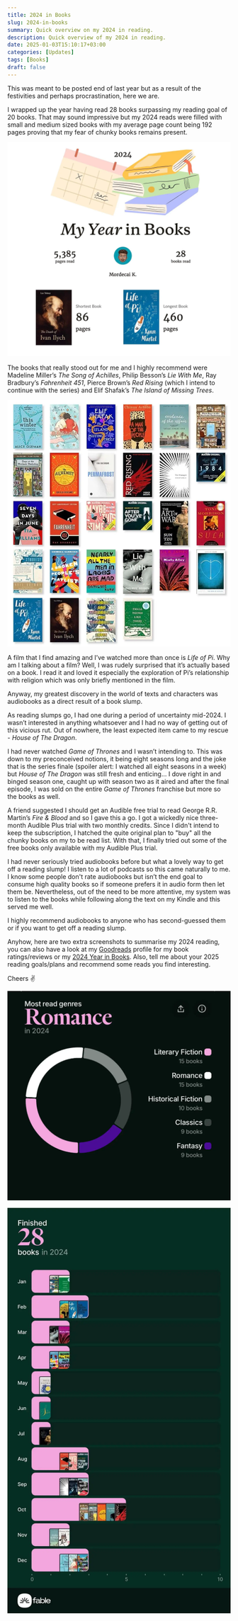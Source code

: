 ```yaml
---
title: 2024 in Books
slug: 2024-in-books
summary: Quick overview on my 2024 in reading.
description: Quick overview of my 2024 in reading.
date: 2025-01-03T15:10:17+03:00
categories: [Updates]
tags: [Books]
draft: false 
---
```


This was meant to be posted end of last year but as a result of the festivities and perhaps procrastination, here we are. 

I wrapped up the year having read 28 books surpassing my reading goal of 20 books. 
That may sound impressive but my 2024 reads were filled with small and medium sized books with my average page count being 192 pages proving that my fear of chunky books remains present.

![Image showing I read 28 books in 2024 being 5,385 pages. My shortest book was Leo Tolstoy's The Death of Ivan Ilych at 86 pages long and the longest book being Yann Martel's Life of Pi at 460 pages long.](img/overview.webp "Overview of books I read in 2024")

The books that really stood out for me and I highly recommend were Madeline Miller’s _The Song of Achilles_, Philip Besson’s _Lie With Me_, Ray Bradbury’s _Fahrenheit 451_, Pierce Brown’s _Red Rising_ (which I intend to continue with the series) and Elif Shafak’s _The Island of Missing Trees_. 

![A collage of the book covers of all the books I read in 2024](img/read-books.webp "Books I read in 2024")

A film that I find amazing and I’ve watched more than once is _Life of Pi_.
Why am I talking about a film?
Well, I was rudely surprised that it’s actually based on a book.
I read it and loved it especially the exploration of Pi’s relationship with religion which was only briefly mentioned in the film. 

Anyway, my greatest discovery in the world of texts and characters was audiobooks as a direct result of a book slump.

As reading slumps go, I had one during a period of uncertainty mid-2024.
I wasn’t interested in anything whatsoever and I had no way of getting out of this vicious rut.
Out of nowhere, the least expected item came to my rescue - _House of The Dragon_. 

I had never watched _Game of Thrones_ and I wasn’t intending to.
This was down to my preconceived notions, it being eight seasons long and the joke that is the series finale (spoiler alert: I watched all eight seasons in a week) but _House of The Dragon_ was still fresh and enticing… 
I dove right in and binged season one, caught up with season two as it aired and after the final episode, I was sold on the entire _Game of Thrones_ franchise but more so the books as well. 

A friend suggested I should get an Audible free trial to read George R.R. Martin’s _Fire & Blood_ and so I gave this a go. 
I got a wickedly nice three-month Audible Plus trial with two monthly credits. 
Since I didn't intend to keep the subscription, I hatched the quite original plan to "buy" all the chunky books on my to be read list. 
With that, I finally tried out some of the free books only available with my Audible Plus trial.

I had never seriously tried audiobooks before but what a lovely way to get off a reading slump! 
I listen to a lot of podcasts so this came naturally to me. 
I know some people don't rate audiobooks but isn’t the end goal to consume high quality books so if someone prefers it in audio form then let them be.
Nevertheless, out of the need to be more attentive, my system was to listen to the books while following along the text on my Kindle and this served me well. 

I highly recommend audiobooks to anyone who has second-guessed them or if you want to get off a reading slump.

Anyhow, here are two extra screenshots to summarise my 2024 reading, you can also have a look at my [Goodreads](https://goodreads.com/insidemordecai) profile for my book ratings/reviews or my [2024 Year in Books](https://www.goodreads.com/user/year_in_books/2024/148227803).
Also, tell me about your 2025 reading goals/plans and recommend some reads you find interesting. 

Cheers ✌️

![Image showing my most read genres in 2024](img/most-read-genres.webp "My most read genres in 2024")

![Image showing the books I finished in each month of 2024](img/months-read.webp "Books I finished in 2024 and the month I finished them in")
